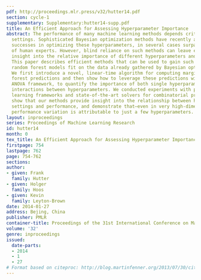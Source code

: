 ```yaml
---
pdf: http://proceedings.mlr.press/v32/hutter14.pdf
section: cycle-1
supplementary: Supplementary:hutter14-supp.pdf
title: An Efficient Approach for Assessing Hyperparameter Importance
abstract: The performance of many machine learning methods depends critically on hyperparameter
  settings. Sophisticated Bayesian optimization methods have recently achieved considerable
  successes in optimizing these hyperparameters, in several cases surpassing the performance
  of human experts. However, blind reliance on such methods can leave end users without
  insight into the relative importance of different hyperparameters and their interactions.
  This paper describes efficient methods that can be used to gain such insight, leveraging
  random forest models fit on the data already gathered by Bayesian optimization.
  We first introduce a novel, linear-time algorithm for computing marginals of random
  forest predictions and then show how to leverage these predictions within a functional
  ANOVA framework, to quantify the importance of both single hyperparameters and of
  interactions between hyperparameters. We conducted experiments with prominent machine
  learning frameworks and state-of-the-art solvers for combinatorial problems. We
  show that our methods provide insight into the relationship between hyperparameter
  settings and performance, and demonstrate that—even in very high-dimensional cases—most
  performance variation is attributable to just a few hyperparameters.
layout: inproceedings
series: Proceedings of Machine Learning Research
id: hutter14
month: 0
tex_title: An Efficient Approach for Assessing Hyperparameter Importance
firstpage: 754
lastpage: 762
page: 754-762
sections: 
author:
- given: Frank
  family: Hutter
- given: Holger
  family: Hoos
- given: Kevin
  family: Leyton-Brown
date: 2014-01-27
address: Bejing, China
publisher: PMLR
container-title: Proceedings of the 31st International Conference on Machine Learning
volume: '32'
genre: inproceedings
issued:
  date-parts:
  - 2014
  - 1
  - 27
# Format based on citeproc: http://blog.martinfenner.org/2013/07/30/citeproc-yaml-for-bibliographies/
---
```

